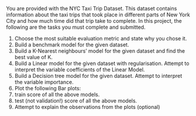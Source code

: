 You are provided with the NYC Taxi Trip Dataset. This dataset contains information about the taxi trips 
that took place in different parts of New York City and how much time did that trip take to complete.
In this project, the following are the tasks you must complete and submitted.
1. Choose the most suitable evaluation metric and state why you chose it.
2. Build a benchmark model for the given dataset.
3. Build a K-Nearest neighbours’ model for the given dataset and find the best value of 
K.
4. Build a Linear model for the given dataset with regularisation. Attempt to interpret 
the variable coefficients of the Linear Model.
5. Build a Decision tree model for the given dataset. Attempt to interpret the variable 
importance.
6. Plot the following Bar plots:
0. train score of all the above models.
1. test (not validation!) score of all the above models.
2. Attempt to explain the observations from the plots (optional)
